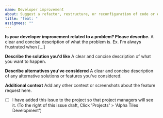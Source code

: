 ```yaml
---
name: Developer improvement
about: Suggest a refactor, restructure, or reconfiguration of code or dependencies
title: "feat: "
assignees: ""
---
```


**Is your developer improvement related to a problem? Please describe.**
A clear and concise description of what the problem is. Ex. I'm always frustrated when [...]

**Describe the solution you'd like**
A clear and concise description of what you want to happen.

**Describe alternatives you've considered**
A clear and concise description of any alternative solutions or features you've considered.

**Additional context**
Add any other context or screenshots about the feature request here.

- [ ] I have added this issue to the project so that project managers will see it. (To the right of this issue draft, Click 'Projects' > 'Alpha Tiles Development')